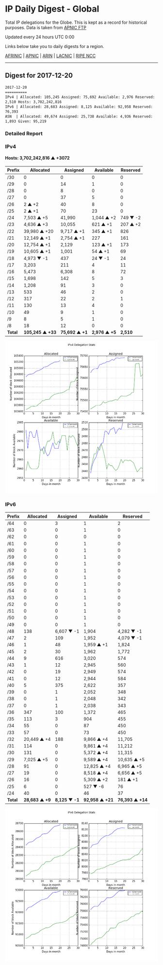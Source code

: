 # IP Daily Digest - Global

Total IP delegations for the Globe. This is kept as a record for historical purposes. Data is taken from [APNIC FTP](https://ftp.apnic.net/)

Updated every 24 hours UTC 0:00

Links below take you to daily digests for a region.

[AFRINIC](./archives/AFRINIC/) | [APNIC](./archives/APNIC/) | [ARIN](./archives/ARIN/) | [LACNIC](./archives/LACNIC/) | [RIPE NCC](./archives/RIPE_NCC/)

---

## Digest for 2017-12-20
```
2017-12-20
==========
IPv4 | Allocated: 105,245 Assigned: 75,692 Available: 2,976 Reserved: 2,510 Hosts: 3,702,242,816
IPv6 | Allocated: 28,683 Assigned: 8,125 Available: 92,958 Reserved: 76,393
ASN  | Allocated: 49,674 Assigned: 25,738 Available: 4,936 Reserved: 1,893 Given: 95,219
```

### Detailed Report

### IPv4

#### Hosts: **3,702,242,816 ▲ +3072**

| Prefix | Allocated | Assigned | Available | Reserved |
| ----- | ----- | ----- | ----- | ----- |
| /30 | 0 | 0 | 0 | 0 |
| /29 | 0 | 14 | 1 | 0 |
| /28 | 0 | 8 | 0 | 0 |
| /27 | 0 | 37 | 5 | 0 |
| /26 | 2 ▲ +2 | 40 | 8 | 0 |
| /25 | 2 ▲ +1 | 70 | 23 | 0 |
| /24 | 7,503 ▲ +5 | 41,990 | 1,044 ▲ +2 | 749 ▼ -2 |
| /23 | 4,636 ▲ +3 | 10,055 | 621 ▲ +1 | 207 ▲ +2 |
| /22 | 39,980 ▲ +20 | 9,717 ▲ +1 | 345 ▲ +1 | 826 |
| /21 | 12,149 ▲ +1 | 2,754 ▲ +1 | 227 | 161 |
| /20 | 12,754 ▲ +1 | 2,129 | 123 ▲ +1 | 173 |
| /19 | 10,605 ▲ +1 | 1,001 | 54 ▲ +1 | 69 |
| /18 | 4,973 ▼ -1 | 437 | 24 ▼ -1 | 24 |
| /17 | 3,203 | 211 | 4 | 11 |
| /16 | 5,473 | 6,308 | 8 | 72 |
| /15 | 1,698 | 142 | 5 | 3 |
| /14 | 1,208 | 91 | 3 | 0 |
| /13 | 533 | 46 | 2 | 0 |
| /12 | 317 | 22 | 2 | 1 |
| /11 | 130 | 13 | 4 | 0 |
| /10 | 49 | 9 | 1 | 0 |
| /9 | 8 | 5 | 1 | 0 |
| /8 | 18 | 12 | 0 | 0 |
| **Total** | **105,245 ▲ +33** | **75,692 ▲ +1** | **2,976 ▲ +5** | **2,510** |

![ipv4-stats](ipv4-figure.png)

### IPv6

| Prefix | Allocated | Assigned | Available | Reserved |
| ----- | ----- | ----- | ----- | ----- |
| /64 | 0 | 3 | 1 | 2 |
| /63 | 0 | 0 | 1 | 0 |
| /62 | 0 | 0 | 0 | 0 |
| /61 | 0 | 0 | 1 | 0 |
| /60 | 0 | 0 | 1 | 0 |
| /59 | 0 | 0 | 1 | 0 |
| /58 | 0 | 0 | 1 | 0 |
| /57 | 0 | 0 | 1 | 0 |
| /56 | 0 | 0 | 1 | 0 |
| /55 | 0 | 0 | 1 | 0 |
| /54 | 0 | 0 | 1 | 0 |
| /53 | 0 | 0 | 1 | 0 |
| /52 | 0 | 0 | 1 | 0 |
| /51 | 0 | 0 | 1 | 0 |
| /50 | 0 | 0 | 1 | 0 |
| /49 | 0 | 0 | 1 | 0 |
| /48 | 138 | 6,607 ▼ -1 | 1,904 | 4,282 ▼ -1 |
| /47 | 2 | 109 | 1,952 | 4,079 ▼ -1 |
| /46 | 1 | 48 | 1,959 ▲ +1 | 1,824 |
| /45 | 2 | 30 | 1,962 | 1,772 |
| /44 | 9 | 616 | 3,020 | 574 |
| /43 | 1 | 12 | 2,945 | 560 |
| /42 | 0 | 19 | 2,949 | 574 |
| /41 | 0 | 12 | 2,944 | 584 |
| /40 | 5 | 375 | 2,622 | 357 |
| /39 | 0 | 1 | 2,052 | 348 |
| /38 | 0 | 1 | 2,048 | 342 |
| /37 | 0 | 1 | 2,038 | 343 |
| /36 | 347 | 100 | 1,372 | 465 |
| /35 | 113 | 3 | 904 | 455 |
| /34 | 55 | 0 | 87 | 450 |
| /33 | 57 | 0 | 73 | 450 |
| /32 | 20,449 ▲ +4 | 188 | 9,866 ▲ +4 | 11,705 |
| /31 | 114 | 0 | 9,861 ▲ +4 | 11,212 |
| /30 | 131 | 0 | 5,372 ▲ +4 | 11,315 |
| /29 | 7,025 ▲ +5 | 0 | 9,589 ▲ +4 | 10,635 ▲ +5 |
| /28 | 91 | 0 | 12,825 ▲ +4 | 6,965 ▲ +5 |
| /27 | 19 | 0 | 8,518 ▲ +4 | 6,656 ▲ +5 |
| /26 | 16 | 0 | 5,309 ▲ +2 | 181 ▲ +1 |
| /25 | 6 | 0 | 527 ▼ -6 | 76 |
| /24 | 40 | 0 | 46 | 37 |
| **Total** | **28,683 ▲ +9** | **8,125 ▼ -1** | **92,958 ▲ +21** | **76,393 ▲ +14** |

![ipv6-stats](ipv6-figure.png)